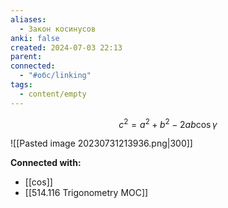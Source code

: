 ```yaml
---
aliases:
  - Закон косинусов
anki: false
created: 2024-07-03 22:13
parent: 
connected:
  - "#обс/linking"
tags:
  - content/empty
---
```



$$
c^2 = a^2 + b^2 - 2ab \cos \gamma
$$


![[Pasted image 20230731213936.png|300]]




**Connected with:**
- [[cos]]
- [[514.116 Trigonometry MOC]]

